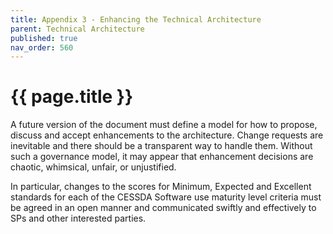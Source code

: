 ```yaml
---
title: Appendix 3 - Enhancing the Technical Architecture
parent: Technical Architecture
published: true
nav_order: 560
---
```


# {{ page.title }}

A future version of the document must define a model for how to propose,
discuss and accept enhancements to the architecture.
Change requests are inevitable and there should be a transparent way to handle them.
Without such a governance model, it may appear that enhancement decisions are chaotic, whimsical, unfair, or unjustified.

In particular, changes to the scores for Minimum, Expected and Excellent standards for each
of the CESSDA Software use maturity level criteria must be agreed in an open manner and
communicated swiftly and effectively to SPs and other interested parties.
